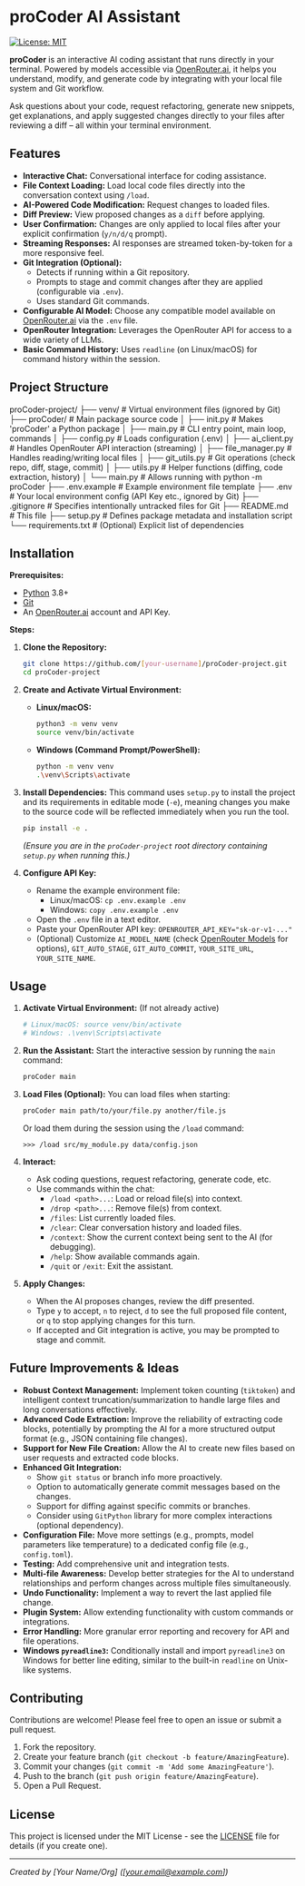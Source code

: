 # proCoder AI Assistant

[![License: MIT](https://img.shields.io/badge/License-MIT-yellow.svg)](https://opensource.org/licenses/MIT) <!-- Optional license badge -->
<!-- Add other badges if desired (e.g., build status, code quality) -->

**proCoder** is an interactive AI coding assistant that runs directly in your terminal. Powered by models accessible via [OpenRouter.ai](https://openrouter.ai/), it helps you understand, modify, and generate code by integrating with your local file system and Git workflow.

Ask questions about your code, request refactoring, generate new snippets, get explanations, and apply suggested changes directly to your files after reviewing a diff – all within your terminal environment.

## Features

*   **Interactive Chat:** Conversational interface for coding assistance.
*   **File Context Loading:** Load local code files directly into the conversation context using `/load`.
*   **AI-Powered Code Modification:** Request changes to loaded files.
*   **Diff Preview:** View proposed changes as a `diff` before applying.
*   **User Confirmation:** Changes are only applied to local files after your explicit confirmation (`y/n/d/q` prompt).
*   **Streaming Responses:** AI responses are streamed token-by-token for a more responsive feel.
*   **Git Integration (Optional):**
    *   Detects if running within a Git repository.
    *   Prompts to stage and commit changes after they are applied (configurable via `.env`).
    *   Uses standard Git commands.
*   **Configurable AI Model:** Choose any compatible model available on [OpenRouter.ai](https://openrouter.ai/) via the `.env` file.
*   **OpenRouter Integration:** Leverages the OpenRouter API for access to a wide variety of LLMs.
*   **Basic Command History:** Uses `readline` (on Linux/macOS) for command history within the session.

## Project Structure

proCoder-project/
├── venv/ # Virtual environment files (ignored by Git)
├── proCoder/ # Main package source code
│ ├── init.py # Makes 'proCoder' a Python package
│ ├── main.py # CLI entry point, main loop, commands
│ ├── config.py # Loads configuration (.env)
│ ├── ai_client.py # Handles OpenRouter API interaction (streaming)
│ ├── file_manager.py # Handles reading/writing local files
│ ├── git_utils.py # Git operations (check repo, diff, stage, commit)
│ ├── utils.py # Helper functions (diffing, code extraction, history)
│ └── main.py # Allows running with python -m proCoder
├── .env.example # Example environment file template
├── .env # Your local environment config (API Key etc., ignored by Git)
├── .gitignore # Specifies intentionally untracked files for Git
├── README.md # This file
├── setup.py # Defines package metadata and installation script
└── requirements.txt # (Optional) Explicit list of dependencies


## Installation

**Prerequisites:**

*   [Python](https://www.python.org/downloads/) 3.8+
*   [Git](https://git-scm.com/downloads/)
*   An [OpenRouter.ai](https://openrouter.ai/) account and API Key.

**Steps:**

1.  **Clone the Repository:**
    ```bash
    git clone https://github.com/[your-username]/proCoder-project.git
    cd proCoder-project
    ```

2.  **Create and Activate Virtual Environment:**
    *   **Linux/macOS:**
        ```bash
        python3 -m venv venv
        source venv/bin/activate
        ```
    *   **Windows (Command Prompt/PowerShell):**
        ```bash
        python -m venv venv
        .\venv\Scripts\activate
        ```

3.  **Install Dependencies:**
    This command uses `setup.py` to install the project and its requirements in editable mode (`-e`), meaning changes you make to the source code will be reflected immediately when you run the tool.
    ```bash
    pip install -e .
    ```
    *(Ensure you are in the `proCoder-project` root directory containing `setup.py` when running this.)*

4.  **Configure API Key:**
    *   Rename the example environment file:
        *   Linux/macOS: `cp .env.example .env`
        *   Windows: `copy .env.example .env`
    *   Open the `.env` file in a text editor.
    *   Paste your OpenRouter API key: `OPENROUTER_API_KEY="sk-or-v1-..."`
    *   (Optional) Customize `AI_MODEL_NAME` (check [OpenRouter Models](https://openrouter.ai/models) for options), `GIT_AUTO_STAGE`, `GIT_AUTO_COMMIT`, `YOUR_SITE_URL`, `YOUR_SITE_NAME`.

## Usage

1.  **Activate Virtual Environment:** (If not already active)
    ```bash
    # Linux/macOS: source venv/bin/activate
    # Windows: .\venv\Scripts\activate
    ```

2.  **Run the Assistant:**
    Start the interactive session by running the `main` command:
    ```bash
    proCoder main
    ```

3.  **Load Files (Optional):**
    You can load files when starting:
    ```bash
    proCoder main path/to/your/file.py another/file.js
    ```
    Or load them during the session using the `/load` command:
    ```
    >>> /load src/my_module.py data/config.json
    ```

4.  **Interact:**
    *   Ask coding questions, request refactoring, generate code, etc.
    *   Use commands within the chat:
        *   `/load <path>...`: Load or reload file(s) into context.
        *   `/drop <path>...`: Remove file(s) from context.
        *   `/files`: List currently loaded files.
        *   `/clear`: Clear conversation history and loaded files.
        *   `/context`: Show the current context being sent to the AI (for debugging).
        *   `/help`: Show available commands again.
        *   `/quit` or `/exit`: Exit the assistant.

5.  **Apply Changes:**
    *   When the AI proposes changes, review the diff presented.
    *   Type `y` to accept, `n` to reject, `d` to see the full proposed file content, or `q` to stop applying changes for this turn.
    *   If accepted and Git integration is active, you may be prompted to stage and commit.

## Future Improvements & Ideas

*   **Robust Context Management:** Implement token counting (`tiktoken`) and intelligent context truncation/summarization to handle large files and long conversations effectively.
*   **Advanced Code Extraction:** Improve the reliability of extracting code blocks, potentially by prompting the AI for a more structured output format (e.g., JSON containing file changes).
*   **Support for New File Creation:** Allow the AI to create new files based on user requests and extracted code blocks.
*   **Enhanced Git Integration:**
    *   Show `git status` or branch info more proactively.
    *   Option to automatically generate commit messages based on the changes.
    *   Support for diffing against specific commits or branches.
    *   Consider using `GitPython` library for more complex interactions (optional dependency).
*   **Configuration File:** Move more settings (e.g., prompts, model parameters like temperature) to a dedicated config file (e.g., `config.toml`).
*   **Testing:** Add comprehensive unit and integration tests.
*   **Multi-file Awareness:** Develop better strategies for the AI to understand relationships and perform changes across multiple files simultaneously.
*   **Undo Functionality:** Implement a way to revert the last applied file change.
*   **Plugin System:** Allow extending functionality with custom commands or integrations.
*   **Error Handling:** More granular error reporting and recovery for API and file operations.
*   **Windows `pyreadline3`:** Conditionally install and import `pyreadline3` on Windows for better line editing, similar to the built-in `readline` on Unix-like systems.

## Contributing

Contributions are welcome! Please feel free to open an issue or submit a pull request.

1.  Fork the repository.
2.  Create your feature branch (`git checkout -b feature/AmazingFeature`).
3.  Commit your changes (`git commit -m 'Add some AmazingFeature'`).
4.  Push to the branch (`git push origin feature/AmazingFeature`).
5.  Open a Pull Request.

## License

This project is licensed under the MIT License - see the [LICENSE](LICENSE) file for details (if you create one).

---

*Created by [Your Name/Org] ([your.email@example.com])*
